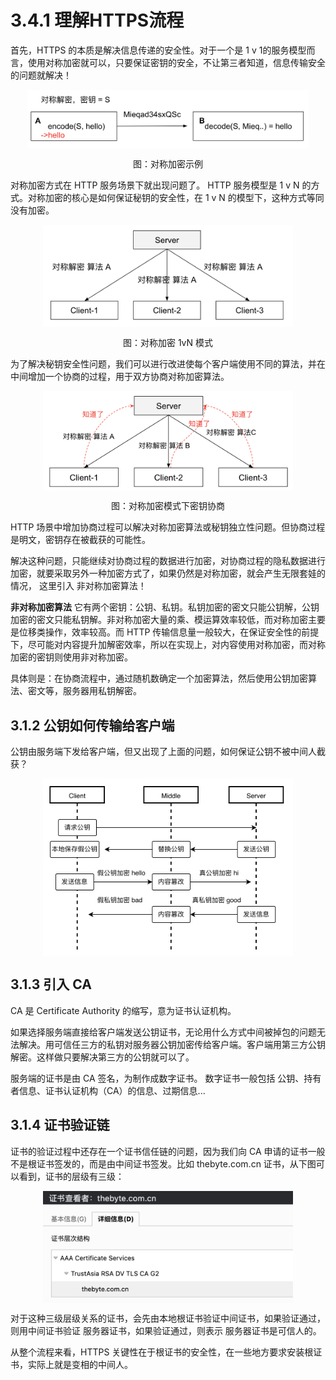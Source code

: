 # 3.4.1  理解HTTPS流程

首先，HTTPS 的本质是解决信息传递的安全性。对于一个是 1 v 1的服务模型而言，使用对称加密就可以，只要保证密钥的安全，不让第三者知道，信息传输安全的问题就解决！

<div  align="center">
	<img src="../assets/https-1.png" width = "450"  align=center />
	<p>图：对称加密示例</p>
</div>

对称加密方式在 HTTP 服务场景下就出现问题了。 HTTP 服务模型是 1 v N 的方式。对称加密的核心是如何保证秘钥的安全性，在 1 v N 的模型下，这种方式等同没有加密。 

<div  align="center">
	<img src="../assets/https-2.png" width = "400"  align=center />
	<p>图：对称加密 1vN 模式</p>
</div>

为了解决秘钥安全性问题，我们可以进行改进使每个客户端使用不同的算法，并在中间增加一个协商的过程，用于双方协商对称加密算法。

<div  align="center">
	<img src="../assets/https-3.png" width = "400"  align=center />
	<p>图：对称加密模式下密钥协商</p>

</div>

HTTP 场景中增加协商过程可以解决对称加密算法或秘钥独立性问题。但协商过程是明文，密钥存在被截获的可能性。

解决这种问题，只能继续对协商过程的数据进行加密，对协商过程的隐私数据进行加密，就要采取另外一种加密方式了，如果仍然是对称加密，就会产生无限套娃的情况， 这里引入 非对称加密算法！

**非对称加密算法** 它有两个密钥：公钥、私钥。私钥加密的密文只能公钥解，公钥加密的密文只能私钥解。非对称加密大量的乘、模运算效率较低，而对称加密主要是位移类操作，效率较高。而 HTTP 传输信息量一般较大，在保证安全性的前提下，尽可能对内容提升加解密效率，所以在实现上，对内容使用对称加密，而对称加密的密钥则使用非对称加密。

具体则是：在协商流程中，通过随机数确定一个加密算法，然后使用公钥加密算法、密文等，服务器用私钥解密。

## 3.1.2 公钥如何传输给客户端

公钥由服务端下发给客户端，但又出现了上面的问题，如何保证公钥不被中间人截获？

<div  align="center">
	<img src="../assets/https-4.png" width = "400"  align=center />
</div>

## 3.1.3 引入 CA

CA 是 Certificate Authority 的缩写，意为证书认证机构。

如果选择服务端直接给客户端发送公钥证书，无论用什么方式中间被掉包的问题无法解决。用可信任三方的私钥对服务器公钥加密传给客户端。客户端用第三方公钥解密。这样做只要解决第三方的公钥就可以了。

服务端的证书是由 CA 签名，为制作成数字证书。 数字证书一般包括 公钥、持有者信息、证书认证机构（CA）的信息、过期信息...

## 3.1.4 证书验证链

证书的验证过程中还存在一个证书信任链的问题，因为我们向 CA 申请的证书一般不是根证书签发的，而是由中间证书签发。比如 thebyte.com.cn 证书，从下图可以看到，证书的层级有三级：

<div  align="center">
	<img src="../assets/https-5.png" width = "400"  align=center />
</div>

对于这种三级层级关系的证书，会先由本地根证书验证中间证书，如果验证通过，则用中间证书验证 服务器证书，如果验证通过，则表示 服务器证书是可信人的。

从整个流程来看，HTTPS 关键性在于根证书的安全性，在一些地方要求安装根证书，实际上就是变相的中间人。

